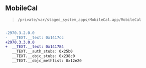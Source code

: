 ## MobileCal

> `/private/var/staged_system_apps/MobileCal.app/MobileCal`

```diff

-2970.3.2.0.0
-  __TEXT.__text: 0x1417cc
+2970.3.3.0.0
+  __TEXT.__text: 0x141784
   __TEXT.__auth_stubs: 0x25b0
   __TEXT.__objc_stubs: 0x238c0
   __TEXT.__objc_methlist: 0x12e20

```
